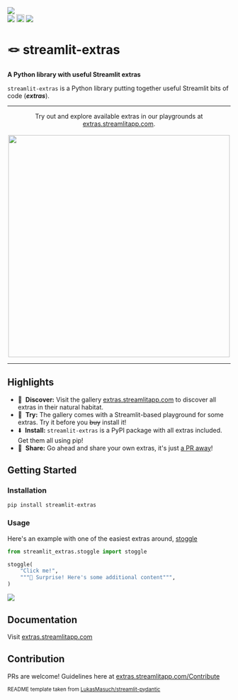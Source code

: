 
<a href="https://extras.streamlitapp.com" title="Python Version"><img src="https://static.streamlit.io/badges/streamlit_badge_black_white.svg"></a><br>
<a href="https://github.com/arnaudmiribel/streamlit-extras/" title="Python Version"><img src="https://img.shields.io/badge/Python-3.9%2B-blue&style=flat"></a>
<a href="https://badge.fury.io/py/streamlit-extras"><img src="https://badge.fury.io/py/streamlit-extras.svg" alt="PyPI version" height="18"></a>
<a href="https://hits.seeyoufarm.com"><img src="https://hits.seeyoufarm.com/api/count/incr/badge.svg?url=https%3A%2F%2Fgithub.com%2Farnaudmiribel%2Fstreamlit-extras&count_bg=%2379C83D&title_bg=%23555555&icon=&icon_color=%23E7E7E7&title=visits&edge_flat=false"/></a>


# 🪢 streamlit-extras


<strong>A Python library with useful Streamlit extras</strong>

`streamlit-extras` is a Python library putting together useful Streamlit bits of code (<b><i>extras</i></b>).

---

<p align="center">
     Try out and explore available extras in our playgrounds at <a href="https://extras.streamlitapp.com">extras.streamlitapp.com</a>.<br><br>
     <img src="https://user-images.githubusercontent.com/7164864/186383332-147e820d-cd02-4962-b8b9-91fe9f675dfe.gif" width="500px"></img>
</p>



---

## Highlights

- 📙&nbsp; <b>Discover:</b> Visit the gallery <a href="https://extras.streamlitapp.com">extras.streamlitapp.com</a> to discover all extras in their natural habitat.
- 🛝&nbsp; <b>Try:</b> The gallery comes with a Streamlit-based playground for some extras. Try it before you <strike>buy</strike> install it!
- ⬇️&nbsp; <b>Install:</b> `streamlit-extras` is a PyPI package with all extras included. Get them all using pip!
- 🫴&nbsp; <b>Share:</b> Go ahead and share your own extras, it's just [a PR away](https://extras.streamlitapp.com/Contribute)!

## Getting Started

### Installation

```
pip install streamlit-extras
```

### Usage

Here's an example with one of the easiest extras around, <a href="https://extras.streamlitapp.com/Toggle%20button">stoggle</a>
```python
from streamlit_extras.stoggle import stoggle

stoggle(
    "Click me!",
    """🥷 Surprise! Here's some additional content""",
)
```

<img src="https://user-images.githubusercontent.com/16867691/192553812-f91c801b-e820-470b-84c6-4563504c6ce5.gif"></img>

## Documentation

Visit <a href="https://extras.streamlitapp.com">extras.streamlitapp.com</a>

## Contribution

PRs are welcome! Guidelines here at <a href="https://extras.streamlitapp.com/Contribute">extras.streamlitapp.com/Contribute</a>

<sup>README template taken from <a href="https://github.com/LukasMasuch/streamlit-pydantic">LukasMasuch/streamlit-pydantic</a></sup>
